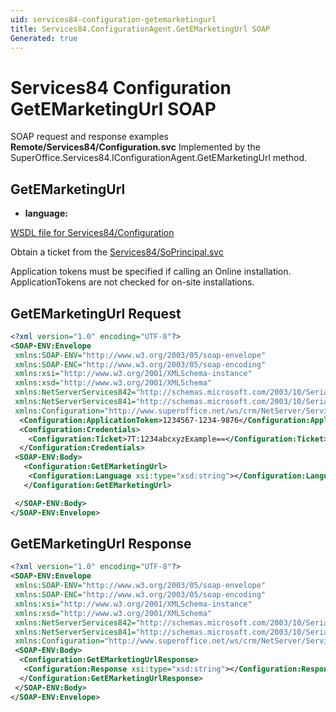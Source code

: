 ```yaml
---
uid: services84-configuration-getemarketingurl
title: Services84.ConfigurationAgent.GetEMarketingUrl SOAP
Generated: true
---
```


# Services84 Configuration GetEMarketingUrl SOAP

SOAP request and response examples **Remote/Services84/Configuration.svc**
Implemented by the <see cref="M:SuperOffice.Services84.IConfigurationAgent.GetEMarketingUrl">SuperOffice.Services84.IConfigurationAgent.GetEMarketingUrl</see> method.

## GetEMarketingUrl



* **language:** 



[WSDL file for Services84/Configuration](../Services84-Configuration.md)

Obtain a ticket from the [Services84/SoPrincipal.svc](../SoPrincipal/SoPrincipal.md)

Application tokens must be specified if calling an Online installation. ApplicationTokens are not checked for on-site installations.

## GetEMarketingUrl Request

```xml
<?xml version="1.0" encoding="UTF-8"?>
<SOAP-ENV:Envelope
 xmlns:SOAP-ENV="http://www.w3.org/2003/05/soap-envelope"
 xmlns:SOAP-ENC="http://www.w3.org/2003/05/soap-encoding"
 xmlns:xsi="http://www.w3.org/2001/XMLSchema-instance"
 xmlns:xsd="http://www.w3.org/2001/XMLSchema"
 xmlns:NetServerServices842="http://schemas.microsoft.com/2003/10/Serialization/Arrays"
 xmlns:NetServerServices841="http://schemas.microsoft.com/2003/10/Serialization/"
 xmlns:Configuration="http://www.superoffice.net/ws/crm/NetServer/Services84">
  <Configuration:ApplicationToken>1234567-1234-9876</Configuration:ApplicationToken>
  <Configuration:Credentials>
    <Configuration:Ticket>7T:1234abcxyzExample==</Configuration:Ticket>
  </Configuration:Credentials>
 <SOAP-ENV:Body>
   <Configuration:GetEMarketingUrl>
    <Configuration:Language xsi:type="xsd:string"></Configuration:Language>
   </Configuration:GetEMarketingUrl>

 </SOAP-ENV:Body>
</SOAP-ENV:Envelope>

```


## GetEMarketingUrl Response

```xml
<?xml version="1.0" encoding="UTF-8"?>
<SOAP-ENV:Envelope
 xmlns:SOAP-ENV="http://www.w3.org/2003/05/soap-envelope"
 xmlns:SOAP-ENC="http://www.w3.org/2003/05/soap-encoding"
 xmlns:xsi="http://www.w3.org/2001/XMLSchema-instance"
 xmlns:xsd="http://www.w3.org/2001/XMLSchema"
 xmlns:NetServerServices842="http://schemas.microsoft.com/2003/10/Serialization/Arrays"
 xmlns:NetServerServices841="http://schemas.microsoft.com/2003/10/Serialization/"
 xmlns:Configuration="http://www.superoffice.net/ws/crm/NetServer/Services84">
 <SOAP-ENV:Body>
  <Configuration:GetEMarketingUrlResponse>
   <Configuration:Response xsi:type="xsd:string"></Configuration:Response>
  </Configuration:GetEMarketingUrlResponse>
 </SOAP-ENV:Body>
</SOAP-ENV:Envelope>

```

